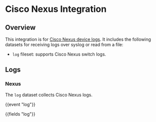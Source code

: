 # Cisco Nexus Integration

## Overview

This integration is for [Cisco Nexus device logs](https://developer.cisco.com/site/cisco-nexus-nx-api-references/). It includes the following
datasets for receiving logs over syslog or read from a file:

- `log` fileset: supports Cisco Nexus switch logs.

## Logs

### Nexus

The `log` dataset collects Cisco Nexus logs.

{{event "log"}}

{{fields "log"}}